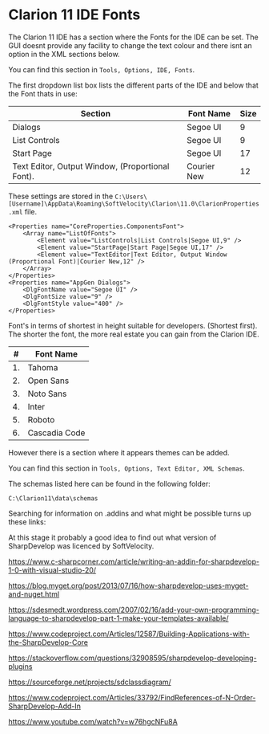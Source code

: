 # Clarion 11 IDE Fonts

The Clarion 11 IDE has a section where the Fonts for the IDE can be set. The GUI doesnt provide any facility to change the text colour and there isnt an option in the XML sections below.

You can find this section in ```Tools, Options, IDE, Fonts```.

The first dropdown list box lists the different parts of the IDE and below that the Font thats in use: 

| Section | Font Name | Size |
| --- | --- | --- |
| Dialogs | Segoe UI | 9 |
| List Controls | Segoe UI | 9 |
| Start Page | Segoe UI | 17 |
| Text Editor, Output Window, (Proportional Font). | Courier New  | 12 |


These settings are stored in the ```C:\Users\[Username]\AppData\Roaming\SoftVelocity\Clarion\11.0\ClarionProperties.xml``` file.

```
<Properties name="CoreProperties.ComponentsFont">
    <Array name="ListOfFonts">
        <Element value="ListControls|List Controls|Segoe UI,9" />
        <Element value="StartPage|Start Page|Segoe UI,17" />
        <Element value="TextEditor|Text Editor, Output Window (Proportional Font)|Courier New,12" />
    </Array>
</Properties>
<Properties name="AppGen Dialogs">
    <DlgFontName value="Segoe UI" />
    <DlgFontSize value="9" />
    <DlgFontStyle value="400" />
</Properties>
```

Font's in terms of shortest in height suitable for developers. (Shortest first). The shorter the font, the more real estate you can gain from the Clarion IDE.

| \# | Font Name | 
| --- | --- |  
| 1. | Tahoma |
| 2. | Open Sans |
| 3. | Noto Sans |
| 4. | Inter |
| 5. | Roboto |
| 6. | Cascadia Code |




However there is a section where it appears themes can be added.

You can find this section in ```Tools, Options, Text Editor, XML Schemas```.

The schemas listed here can be found in the following folder:

```C:\Clarion11\data\schemas```

Searching for information on .addins and what might be possible turns up these links:

At this stage it probably a good idea to find out what version of SharpDevelop was licenced by SoftVelocity.

https://www.c-sharpcorner.com/article/writing-an-addin-for-sharpdevelop-1-0-with-visual-studio-20/

https://blog.myget.org/post/2013/07/16/how-sharpdevelop-uses-myget-and-nuget.html

https://sdesmedt.wordpress.com/2007/02/16/add-your-own-programming-language-to-sharpdevelop-part-1-make-your-templates-available/

https://www.codeproject.com/Articles/12587/Building-Applications-with-the-SharpDevelop-Core

https://stackoverflow.com/questions/32908595/sharpdevelop-developing-plugins

https://sourceforge.net/projects/sdclassdiagram/

https://www.codeproject.com/Articles/33792/FindReferences-of-N-Order-SharpDevelop-Add-In

https://www.youtube.com/watch?v=w76hgcNFu8A


